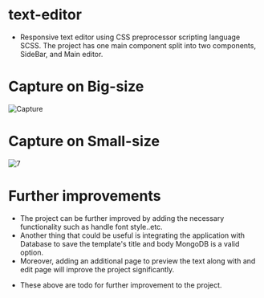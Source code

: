 # text-editor

- Responsive text editor using CSS preprocessor scripting language SCSS. The project has one main component split into
     two components, SideBar, and Main editor.

# Capture on Big-size

![Capture](https://github.com/gani1000/text-editor/assets/107857762/8e87cf37-5060-4dc1-9088-eece5b93a5e3)


# Capture on Small-size

![7](https://github.com/gani1000/text-editor/assets/107857762/1766db15-9e67-47fd-920b-1dd3b382689a)

# Further improvements

 - The project can be further improved by adding the necessary functionality such as handle font style..etc.
 - Another thing that could be useful is integrating the application with Database to save the template's title and body MongoDB is a valid option.
 - Moreover, adding an additional page to preview the text along with and edit page will improve the project significantly.

* These above are todo for further improvement to the project.

